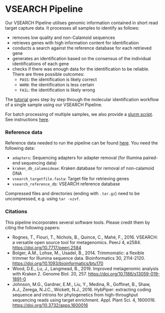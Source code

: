 # VSEARCH Pipeline

Our VSEARCH Pipeline utilises genomic information contained in short read target capture data. It processes all samples to identify as follows:
- removes low quality and non-Calamoid sequences
- retrieves genes with high information content for identification
- conducts a search against the reference database for each retrieved gene
- generates an identification based on the consensus of the individual identifications of each gene
- checks if there was enough data for the identification to be reliable. There are three possible outcomes:
  * `PASS`: the identification is likely correct
  * `WARN`: the identification is less certain
  * `FAIL`: the identification is likely wrong

The [tutorial](Tutorial.md) goes step by step through the molecular identification workflow of a single sample using our VSEARCH Pipeline.  

For batch processing of multiple samples, we also provide a [slurm script](vsearch_raw_to_query.sh). See instructions [here](Slurm_Instructions.md).

### Reference data
Reference data needed to run the pipeline can be found [here](https://doi.org/10.5281/zenodo.7733000). You need the following data:
- `adapters`: Sequencing adapters for adapter removal (for Illumina paired-end sequencing data)
- `kraken_db_calamoideae`: Kraken database for removal of non-calamoid DNA
- `vsearch_targetfile.fasta`: Target file for retrieving genes
- `vsearch_reference_db`: VSEARCH reference database  

Compressed files and directories (ending with `.tar.gz`) need to be uncompressed, e.g. using `tar -xzvf`.

### Citations
This pipeline incorporates several software tools. Please credit them by citing the following papers:
- Rognes, T., Flouri, T., Nichols, B., Quince, C., Mahé, F., 2016. VSEARCH: a versatile open source tool for metagenomics. PeerJ 4, e2584. https://doi.org/10.7717/peerj.2584
- Bolger, A.M., Lohse, M., Usadel, B., 2014. Trimmomatic: a flexible trimmer for Illumina sequence data. Bioinformatics 30, 2114-2120. https://doi.org/10.1093/bioinformatics/btu170
- Wood, D.E., Lu, J., Langmead, B., 2019. Improved metagenomic analysis with Kraken 2. Genome Biol. 20, 257. https://doi.org/10.1186/s13059-019-1891-0
- Johnson, M.G., Gardner, E.M., Liu, Y., Medina, R., Goffinet, B., Shaw, A.J., Zerega, N.J.C., Wickett, N.J., 2016. HybPiper: extracting coding sequence and introns for phylogenetics from high-throughput sequencing reads using target enrichment. Appl. Plant Sci. 4, 1600016. https://doi.org/10.3732/apps.1600016
